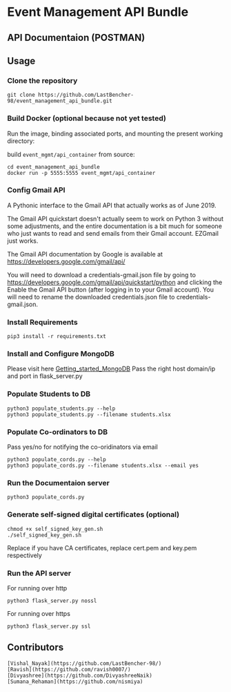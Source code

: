 # Event Management API Bundle


## API Documentaion (POSTMAN)

## Usage

### Clone the repository


    git clone https://github.com/LastBencher-98/event_management_api_bundle.git




### Build Docker (optional because not yet tested)

Run the image, binding associated ports, and mounting the present working
directory:

 build `event_mgmt/api_container` from source:
 
    cd event_management_api_bundle
    docker run -p 5555:5555 event_mgmt/api_container 


### Config Gmail API
A Pythonic interface to the Gmail API that actually works as of June 2019.

The Gmail API quickstart doesn't actually seem to work on Python 3 without some adjustments, and the entire documentation is a bit much for someone who just wants to read and send emails from their Gmail account. EZGmail just works.

The Gmail API documentation by Google is available at https://developers.google.com/gmail/api/

You will need to download a credentials-gmail.json file by going to https://developers.google.com/gmail/api/quickstart/python and clicking the Enable the Gmail API button (after logging in to your Gmail account). You will need to rename the downloaded credentials.json file to credentials-gmail.json.


###  Install Requirements

    pip3 install -r requirements.txt


### Install and Configure MongoDB 

Please visit here [Getting_started_MongoDB](https://docs.mongodb.com/manual/tutorial/getting-started/)
Pass the right host domain/ip and port in flask_server.py


### Populate Students to DB

    python3 populate_students.py --help
    python3 populate_students.py --filename students.xlsx 


### Populate Co-ordinators to DB

Pass yes/no for notifying the co-oridinators via email

    python3 populate_cords.py --help
    python3 populate_cords.py --filename students.xlsx --email yes


### Run the Documentaion server

    python3 populate_cords.py


### Generate self-signed digital certificates (optional) 


    chmod +x self_signed_key_gen.sh
    ./self_signed_key_gen.sh

Replace if you have CA certificates, replace cert.pem and key.pem respectively


### Run  the API server 

For running over http

    python3 flask_server.py nossl


For running over https

    python3 flask_server.py ssl


## Contributors

    [Vishal_Nayak](https://github.com/LastBencher-98/)
    [Ravish](https://github.com/ravish0007/)
    [Divyashree](https://github.com/DivyashreeNaik)
    [Sumana_Rehaman](https://github.com/nismiya)



